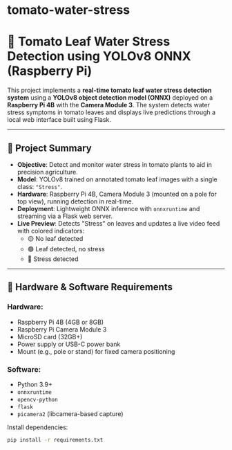 # tomato-water-stress
# 🍅 Tomato Leaf Water Stress Detection using YOLOv8 ONNX (Raspberry Pi)

This project implements a **real-time tomato leaf water stress detection system** using a **YOLOv8 object detection model (ONNX)** deployed on a **Raspberry Pi 4B** with the **Camera Module 3**. The system detects water stress symptoms in tomato leaves and displays live predictions through a local web interface built using Flask.

---

## 🧠 Project Summary

- **Objective**: Detect and monitor water stress in tomato plants to aid in precision agriculture.
- **Model**: YOLOv8 trained on annotated tomato leaf images with a single class: `"Stress"`.
- **Hardware**: Raspberry Pi 4B, Camera Module 3 (mounted on a pole for top view), running detection in real-time.
- **Deployment**: Lightweight ONNX inference with `onnxruntime` and streaming via a Flask web server.
- **Live Preview**: Detects "Stress" on leaves and updates a live video feed with colored indicators:
  - 🟡 No leaf detected
  - 🟢 Leaf detected, no stress
  - 🔴 Stress detected

---

## 🔧 Hardware & Software Requirements

### Hardware:
- Raspberry Pi 4B (4GB or 8GB)
- Raspberry Pi Camera Module 3
- MicroSD card (32GB+)
- Power supply or USB-C power bank
- Mount (e.g., pole or stand) for fixed camera positioning

### Software:
- Python 3.9+
- `onnxruntime`
- `opencv-python`
- `flask`
- `picamera2` (libcamera-based capture)

Install dependencies:
```bash
pip install -r requirements.txt
